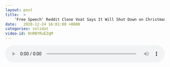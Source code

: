 ```yaml
---
layout: post
title:  >
    'Free Speech' Reddit Clone Voat Says It Will Shut Down on Christmas
date:   2020-12-24 16:01:00 +0000
categories: solidot
video-id: 0nRBYRuEZqM
---
```


<audio src="/assets/8ff8a573787b7acc6164a4b8d73d7793.mp3" style="width: 100%;" controls></audio>

